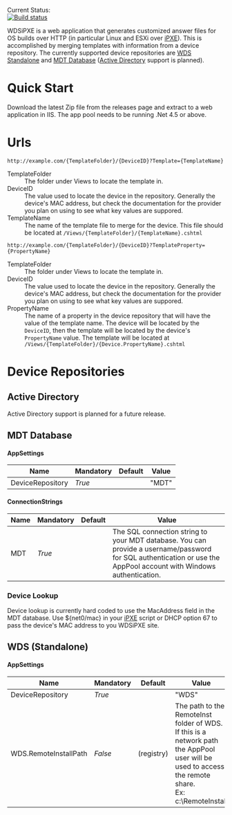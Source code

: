 Current Status:  
[![Build status](https://ci.appveyor.com/api/projects/status/pgr63y6tlxgdsgdc?svg=true)](https://ci.appveyor.com/project/gpduck/wdsipxe)

WDSiPXE is a web application that generates customized answer files for OS builds over HTTP (in particular Linux and ESXi over [iPXE][iPXE]).  This is accomplished by merging templates with information from a device repository.  The currently supported device repositories are [WDS Standalone](#WDS) and [MDT Database](#MDT) ([Active Directory](#ActiveDirectory) support is planned).

# Quick Start
Download the latest Zip file from the releases page and extract to a web application in IIS.  The app pool needs to be running .Net 4.5 or above.

# Urls

`http://example.com/{TemplateFolder}/{DeviceID}?Template={TemplateName}`

<dl>
<dt>TemplateFolder</dt>
<dd>The folder under Views to locate the template in.</dd>

<dt>DeviceID</dt>
<dd>The value used to locate the device in the repository. Generally the device's MAC address, but check the documentation for the provider you plan on using to see what key values are suppored.</dd>

<dt>TemplateName</dt>
<dd>The name of the template file to merge for the device.  This file should be located at <code>/Views/{TemplateFolder}/{TemplateName}.cshtml</code></dd>
</dl>

`http://example.com/{TemplateFolder}/{DeviceID}?TemplateProperty={PropertyName}`

<dl>
<dt>TemplateFolder</dt>
<dd>The folder under Views to locate the template in.</dd>

<dt>DeviceID</dt>
<dd>The value used to locate the device in the repository. Generally the device's MAC address, but check the documentation for the provider you plan on using to see what key values are suppored.</dd>

<dt>PropertyName</dt>
<dd>The name of a property in the device repository that will have the value of the template name.  The device will be located by the <code>DeviceID</code>, then the template will be located by the device's <code>PropertyName</code> value. The template will be located at <code>/Views/{TemplateFolder}/{Device.PropertyName}.cshtml</code></dd>

</dl>

# Device Repositories

<a id="ActiveDirectory"></a>
## Active Directory

Active Directory support is planned for a future release.

<a id="MDT"></a>
## MDT Database

#### AppSettings

| Name | Mandatory | Default | Value |
| ---- | --------- | ------- | ----- |
| DeviceRepository | _True_ | | "MDT" |

#### ConnectionStrings

| Name | Mandatory | Default | Value |
| ---- | --------- | ------- | ----- |
| MDT | _True_ | | The SQL connection string to your MDT database. You can provide a username/password for SQL authentication or use the AppPool account with Windows authentication. |

### Device Lookup

Device lookup is currently hard coded to use the MacAddress field in the MDT database.  Use ${net0/mac} in your [iPXE][iPXE] script or DHCP option 67 to pass the device's MAC address to you WDSiPXE site.

<a id="WDS"></a>
## WDS (Standalone)

#### AppSettings

| Name | Mandatory | Default | Value |
| ---- | --------- | ------- | ----- |
| DeviceRepository | _True_ | | "WDS" |
| WDS.RemoteInstallPath | _False_ | (registry) | The path to the RemoteInst folder of WDS. If this is a network path the AppPool user will be used to access the remote share.<br />Ex: c:\RemoteInstall|

[iPXE]:http://ipxe.org/